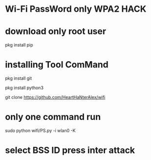 # Wi-Fi PassWord only WPA2 HACK


# download only root user

pkg install pip

# installing Tool ComMand

pkg install git

pkg install python3


git clone https://github.com/HeartHaNterAlex/wifi


# only one command run


sudo python wifi/PS.py -i wlan0 -K

# select BSS ID press inter attack

